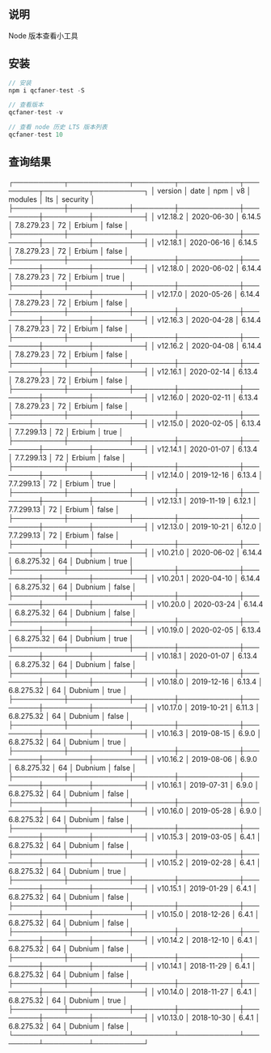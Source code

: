 ## 说明
Node 版本查看小工具

## 安装

```javascript
// 安装
npm i qcfaner-test -S

// 查看版本
qcfaner-test -v

// 查看 node 历史 LTS 版本列表
qcfaner-test 10
```

## 查询结果
┌──────────┬────────────┬────────┬────────────┬─────────┬─────────┬──────────┐
│ version  │ date       │ npm    │ v8         │ modules │ lts     │ security │
├──────────┼────────────┼────────┼────────────┼─────────┼─────────┼──────────┤
│ v12.18.2 │ 2020-06-30 │ 6.14.5 │ 7.8.279.23 │ 72      │ Erbium  │ false    │
├──────────┼────────────┼────────┼────────────┼─────────┼─────────┼──────────┤
│ v12.18.1 │ 2020-06-16 │ 6.14.5 │ 7.8.279.23 │ 72      │ Erbium  │ false    │
├──────────┼────────────┼────────┼────────────┼─────────┼─────────┼──────────┤
│ v12.18.0 │ 2020-06-02 │ 6.14.4 │ 7.8.279.23 │ 72      │ Erbium  │ true     │
├──────────┼────────────┼────────┼────────────┼─────────┼─────────┼──────────┤
│ v12.17.0 │ 2020-05-26 │ 6.14.4 │ 7.8.279.23 │ 72      │ Erbium  │ false    │
├──────────┼────────────┼────────┼────────────┼─────────┼─────────┼──────────┤
│ v12.16.3 │ 2020-04-28 │ 6.14.4 │ 7.8.279.23 │ 72      │ Erbium  │ false    │
├──────────┼────────────┼────────┼────────────┼─────────┼─────────┼──────────┤
│ v12.16.2 │ 2020-04-08 │ 6.14.4 │ 7.8.279.23 │ 72      │ Erbium  │ false    │
├──────────┼────────────┼────────┼────────────┼─────────┼─────────┼──────────┤
│ v12.16.1 │ 2020-02-14 │ 6.13.4 │ 7.8.279.23 │ 72      │ Erbium  │ false    │
├──────────┼────────────┼────────┼────────────┼─────────┼─────────┼──────────┤
│ v12.16.0 │ 2020-02-11 │ 6.13.4 │ 7.8.279.23 │ 72      │ Erbium  │ false    │
├──────────┼────────────┼────────┼────────────┼─────────┼─────────┼──────────┤
│ v12.15.0 │ 2020-02-05 │ 6.13.4 │ 7.7.299.13 │ 72      │ Erbium  │ true     │
├──────────┼────────────┼────────┼────────────┼─────────┼─────────┼──────────┤
│ v12.14.1 │ 2020-01-07 │ 6.13.4 │ 7.7.299.13 │ 72      │ Erbium  │ false    │
├──────────┼────────────┼────────┼────────────┼─────────┼─────────┼──────────┤
│ v12.14.0 │ 2019-12-16 │ 6.13.4 │ 7.7.299.13 │ 72      │ Erbium  │ true     │
├──────────┼────────────┼────────┼────────────┼─────────┼─────────┼──────────┤
│ v12.13.1 │ 2019-11-19 │ 6.12.1 │ 7.7.299.13 │ 72      │ Erbium  │ false    │
├──────────┼────────────┼────────┼────────────┼─────────┼─────────┼──────────┤
│ v12.13.0 │ 2019-10-21 │ 6.12.0 │ 7.7.299.13 │ 72      │ Erbium  │ false    │
├──────────┼────────────┼────────┼────────────┼─────────┼─────────┼──────────┤
│ v10.21.0 │ 2020-06-02 │ 6.14.4 │ 6.8.275.32 │ 64      │ Dubnium │ true     │
├──────────┼────────────┼────────┼────────────┼─────────┼─────────┼──────────┤
│ v10.20.1 │ 2020-04-10 │ 6.14.4 │ 6.8.275.32 │ 64      │ Dubnium │ false    │
├──────────┼────────────┼────────┼────────────┼─────────┼─────────┼──────────┤
│ v10.20.0 │ 2020-03-24 │ 6.14.4 │ 6.8.275.32 │ 64      │ Dubnium │ false    │
├──────────┼────────────┼────────┼────────────┼─────────┼─────────┼──────────┤
│ v10.19.0 │ 2020-02-05 │ 6.13.4 │ 6.8.275.32 │ 64      │ Dubnium │ true     │
├──────────┼────────────┼────────┼────────────┼─────────┼─────────┼──────────┤
│ v10.18.1 │ 2020-01-07 │ 6.13.4 │ 6.8.275.32 │ 64      │ Dubnium │ false    │
├──────────┼────────────┼────────┼────────────┼─────────┼─────────┼──────────┤
│ v10.18.0 │ 2019-12-16 │ 6.13.4 │ 6.8.275.32 │ 64      │ Dubnium │ true     │
├──────────┼────────────┼────────┼────────────┼─────────┼─────────┼──────────┤
│ v10.17.0 │ 2019-10-21 │ 6.11.3 │ 6.8.275.32 │ 64      │ Dubnium │ false    │
├──────────┼────────────┼────────┼────────────┼─────────┼─────────┼──────────┤
│ v10.16.3 │ 2019-08-15 │ 6.9.0  │ 6.8.275.32 │ 64      │ Dubnium │ true     │
├──────────┼────────────┼────────┼────────────┼─────────┼─────────┼──────────┤
│ v10.16.2 │ 2019-08-06 │ 6.9.0  │ 6.8.275.32 │ 64      │ Dubnium │ false    │
├──────────┼────────────┼────────┼────────────┼─────────┼─────────┼──────────┤
│ v10.16.1 │ 2019-07-31 │ 6.9.0  │ 6.8.275.32 │ 64      │ Dubnium │ false    │
├──────────┼────────────┼────────┼────────────┼─────────┼─────────┼──────────┤
│ v10.16.0 │ 2019-05-28 │ 6.9.0  │ 6.8.275.32 │ 64      │ Dubnium │ false    │
├──────────┼────────────┼────────┼────────────┼─────────┼─────────┼──────────┤
│ v10.15.3 │ 2019-03-05 │ 6.4.1  │ 6.8.275.32 │ 64      │ Dubnium │ false    │
├──────────┼────────────┼────────┼────────────┼─────────┼─────────┼──────────┤
│ v10.15.2 │ 2019-02-28 │ 6.4.1  │ 6.8.275.32 │ 64      │ Dubnium │ true     │
├──────────┼────────────┼────────┼────────────┼─────────┼─────────┼──────────┤
│ v10.15.1 │ 2019-01-29 │ 6.4.1  │ 6.8.275.32 │ 64      │ Dubnium │ false    │
├──────────┼────────────┼────────┼────────────┼─────────┼─────────┼──────────┤
│ v10.15.0 │ 2018-12-26 │ 6.4.1  │ 6.8.275.32 │ 64      │ Dubnium │ false    │
├──────────┼────────────┼────────┼────────────┼─────────┼─────────┼──────────┤
│ v10.14.2 │ 2018-12-10 │ 6.4.1  │ 6.8.275.32 │ 64      │ Dubnium │ false    │
├──────────┼────────────┼────────┼────────────┼─────────┼─────────┼──────────┤
│ v10.14.1 │ 2018-11-29 │ 6.4.1  │ 6.8.275.32 │ 64      │ Dubnium │ false    │
├──────────┼────────────┼────────┼────────────┼─────────┼─────────┼──────────┤
│ v10.14.0 │ 2018-11-27 │ 6.4.1  │ 6.8.275.32 │ 64      │ Dubnium │ true     │
├──────────┼────────────┼────────┼────────────┼─────────┼─────────┼──────────┤
│ v10.13.0 │ 2018-10-30 │ 6.4.1  │ 6.8.275.32 │ 64      │ Dubnium │ false    │
└──────────┴────────────┴────────┴────────────┴─────────┴─────────┴──────────┘
